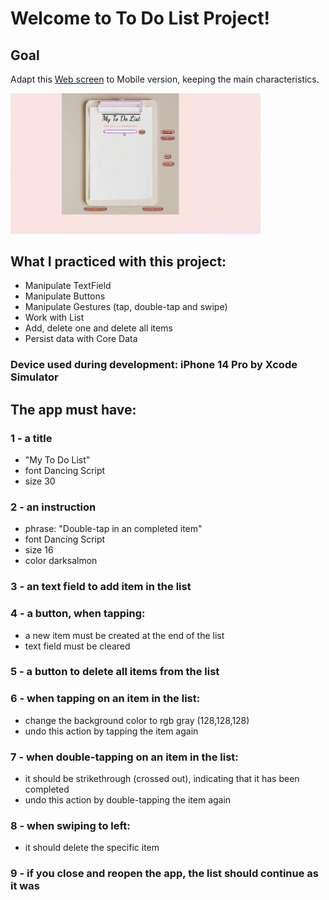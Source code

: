 # Welcome to To Do List Project!

## Goal
Adapt this [Web screen](https://carolbezerra-dev.github.io/trybe-projects-front-end/1.Fundamentals/5.DOM-Selectors/ToDo-List/) to Mobile version, keeping the main characteristics.

<img src="./webversion.gif" width="400">

<!-- ### 💡 See the following example of what the project might look like  

<img src="./simulation.gif" width="200"> -->

## What I practiced with this project:

- Manipulate TextField
- Manipulate Buttons
- Manipulate Gestures (tap, double-tap and swipe)
- Work with List
- Add, delete one and delete all items
- Persist data with Core Data

### Device used during development: iPhone 14 Pro by Xcode Simulator

## The app must have:

### 1 - a title

- "My To Do List"
- font Dancing Script
- size 30

### 2 - an instruction

- phrase: "Double-tap in an completed item"
- font Dancing Script
- size 16
- color darksalmon

### 3 - an text field to add item in the list

### 4 - a button, when tapping:

- a new item must be created at the end of the list
- text field must be cleared

### 5 - a button to delete all items from the list

### 6 - when tapping on an item in the list:

- change the background color to rgb gray (128,128,128)
- undo this action by tapping the item again

### 7 - when double-tapping on an item in the list:

- it should be strikethrough (crossed out), indicating that it has been completed
- undo this action by double-tapping the item again

### 8 - when swiping to left:

- it should delete the specific item

### 9 - if you close and reopen the app, the list should continue as it was
